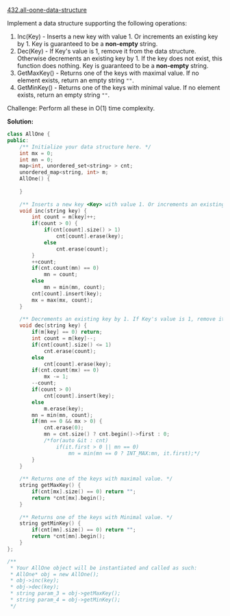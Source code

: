 [432.all-oone-data-structure](https://leetcode.com/problems/all-oone-data-structure/)  

Implement a data structure supporting the following operations:

1.  Inc(Key) - Inserts a new key with value 1. Or increments an existing key by 1. Key is guaranteed to be a **non-empty** string.
2.  Dec(Key) - If Key's value is 1, remove it from the data structure. Otherwise decrements an existing key by 1. If the key does not exist, this function does nothing. Key is guaranteed to be a **non-empty** string.
3.  GetMaxKey() - Returns one of the keys with maximal value. If no element exists, return an empty string `""`.
4.  GetMinKey() - Returns one of the keys with minimal value. If no element exists, return an empty string `""`.

Challenge: Perform all these in O(1) time complexity.  



**Solution:**  

```cpp
class AllOne {
public:
    /** Initialize your data structure here. */
    int mx = 0;
    int mn = 0;
    map<int, unordered_set<string> > cnt;
    unordered_map<string, int> m;
    AllOne() {
        
    }
    
    /** Inserts a new key <Key> with value 1. Or increments an existing key by 1. */
    void inc(string key) {
        int count = m[key]++;
        if(count > 0) {
            if(cnt[count].size() > 1)
                cnt[count].erase(key);
            else
                cnt.erase(count);
        }
        ++count;
        if(cnt.count(mn) == 0)
            mn = count;
        else
            mn = min(mn, count);
        cnt[count].insert(key);
        mx = max(mx, count);
    }
    
    /** Decrements an existing key by 1. If Key's value is 1, remove it from the data structure. */
    void dec(string key) {
        if(m[key] == 0) return;
        int count = m[key]--;
        if(cnt[count].size() <= 1)
            cnt.erase(count);
        else
            cnt[count].erase(key);
        if(cnt.count(mx) == 0)
            mx -= 1;
        --count;
        if(count > 0)
            cnt[count].insert(key);
        else
            m.erase(key);
        mn = min(mn, count);
        if(mn == 0 && mx > 0) {
            cnt.erase(0);
            mn = cnt.size() ? cnt.begin()->first : 0;
            /*for(auto &it : cnt) 
                if(it.first > 0 || mn == 0)
                    mn = min(mn == 0 ? INT_MAX:mn, it.first);*/
        }
    }
    
    /** Returns one of the keys with maximal value. */
    string getMaxKey() {
        if(cnt[mx].size() == 0) return "";
        return *cnt[mx].begin();
    }
    
    /** Returns one of the keys with Minimal value. */
    string getMinKey() {
        if(cnt[mn].size() == 0) return "";
        return *cnt[mn].begin();
    }
};

/**
 * Your AllOne object will be instantiated and called as such:
 * AllOne* obj = new AllOne();
 * obj->inc(key);
 * obj->dec(key);
 * string param_3 = obj->getMaxKey();
 * string param_4 = obj->getMinKey();
 */
```
      